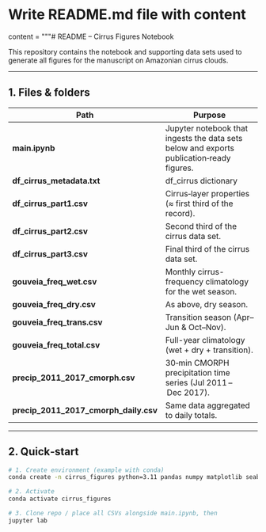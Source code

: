 # Write README.md file with content
content = """# README – Cirrus Figures Notebook

This repository contains the notebook and supporting data sets used to generate all figures for the manuscript on Amazonian cirrus clouds.

---

## 1. Files & folders

| Path | Purpose |
|------|---------|
| **main.ipynb** | Jupyter notebook that ingests the data sets below and exports publication‑ready figures. |
| **df_cirrus_metadata.txt** | df_cirrus dictionary |
| **df_cirrus_part1.csv** | Cirrus‑layer properties (≈ first third of the record). |
| **df_cirrus_part2.csv** | Second third of the cirrus data set. |
| **df_cirrus_part3.csv** | Final third of the cirrus data set. |
| **gouveia_freq_wet.csv** | Monthly cirrus-frequency climatology for the wet season. |
| **gouveia_freq_dry.csv** | As above, dry season. |
| **gouveia_freq_trans.csv** | Transition season (Apr–Jun & Oct–Nov). |
| **gouveia_freq_total.csv** | Full-year climatology (wet + dry + transition). |
| **precip_2011_2017_cmorph.csv** | 30‑min CMORPH precipitation time series (Jul 2011 – Dec 2017). |
| **precip_2011_2017_cmorph_daily.csv** | Same data aggregated to daily totals. |

---

## 2. Quick‑start

```bash
# 1. Create environment (example with conda)
conda create -n cirrus_figures python=3.11 pandas numpy matplotlib seaborn

# 2. Activate
conda activate cirrus_figures

# 3. Clone repo / place all CSVs alongside main.ipynb, then
jupyter lab
